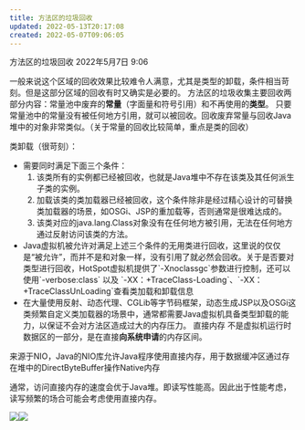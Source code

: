 ```yaml
---
title: 方法区的垃圾回收
updated: 2022-05-13T20:17:08
created: 2022-05-07T09:06:05
---
```


方法区的垃圾回收
2022年5月7日
9:06

一般来说这个区域的回收效果比较难令人满意，尤其是类型的卸载，条件相当苛刻。但是这部分区域的回收有时又确实是必要的。
方法区的垃圾收集主要回收两部分内容：常量池中废弃的**常量**（字面量和符号引用）和不再使用的**类型**。
只要常量池中的常量没有被任何地方引用，就可以被回收。回收废弃常量与回收Java堆中的对象非常类似。（关于常量的回收比较简单，重点是类的回收）

类卸载（很苛刻）：
- 需要同时满足下面三个条件：
  1.  该类所有的实例都已经被回收，也就是Java堆中不存在该类及其任何派生子类的实例。
  2.  加载该类的类加载器已经被回收，这个条件除非是经过精心设计的可替换类加载器的场景，如OSGi、JSP的重加载等，否则通常是很难达成的。
  3.  该类对应的java.lang.Class对象没有在任何地方被引用，无法在任何地方通过反射访问该类的方法。
- Java虚拟机被允许对满足上述三个条件的无用类进行回收，这里说的仅仅是“被允许”，而并不是和对象一样，没有引用了就必然会回收。关于是否要对类型进行回收，HotSpot虚拟机提供了\`-Xnoclassgc\`参数进行控制，还可以使用\`-verbose:class\` 以及 \`-XX：+TraceClass-Loading\`、\`-XX：+TraceClassUnLoading\`查看类加载和卸载信息
- 在大量使用反射、动态代理、CGLib等字节码框架，动态生成JSP以及OSGi这类频繁自定义类加载器的场景中，通常都需要Java虚拟机具备类型卸载的能力，以保证不会对方法区造成过大的内存压力。
直接内存
不是虚拟机运行时数据区的一部分，是在直接**向系统申请**的内存区间。

来源于NIO，Java的NIO库允许Java程序使用直接内存，用于数据缓冲区通过存在堆中的DirectByteBuffer操作Native内存

通常，访问直接内存的速度会优于Java堆。即读写性能高。因此出于性能考虑，读写频繁的场合可能会考虑使用直接内存。

![](C:\Users\82609\AppData\Local\Temp\Java\pandoc/media/image1.png)![](C:\Users\82609\AppData\Local\Temp\Java\pandoc/media/image2.png)
